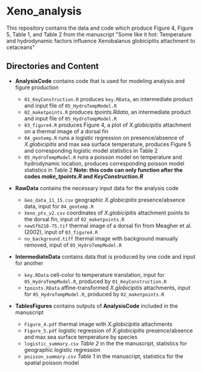 # Xeno_analysis

This repository contains the data and code which produce Figure 4, Figure 5, Table 1, and Table 2 from the manuscript "Some like it hot: Temperature and hydrodynamic factors influence Xenobalanus globicipitis attachment to cetaceans"

## Directories and Content
* **AnalysisCode** contains code that is used for modeling analysis and figure production
	+ `01_KeyConstruction.R` produces `key.RData`, an intermediate product and input file of `05_HydroTempModel.R`
	+ `02_maketpoints.R` produces *tpoints.Rdata*, an intermediate product and input file of `05_HydroTempModel.R`
	+ `03_figure4.R` produces Figure 4, a plot of *X.globicipitis* attachment on a thermal image of a dorsal fin
	+ `04_geotemp.R` runs a logistic regression on presence/absence of *X.globicipitis* and max sea surface temperature, produces Figure 5 and corresponding logistic model statistics in Table 2
	+ `05_HydroTempModel.R` runs a poisson model on temperature and hydrodynamic location, produces corresponding poisson model statistics in Table 2 **Note: this code can only function after the codes *make_tpoints.R* and *KeyConstruction.R*** 
	
* **RawData** contains the necessary input data for the analysis code
	+ `Geo_data_11_15.csv` geographic *X.globicipitis* presence/absence data, input for `04_geotemp.R` 
	+ `Xeno_pts_v2.csv` coordinates of *X.globicipitis* attachment points to the dorsal fin, input of `02_maketpoints.R`
	+ `newSfb218-75.tif` thermal image of a dorsal fin from Meagher et al. (2002), input of `03_figure4.R`
	+ `no_background.tiff` thermal image with background manually removed, input of `05_HydroTempModel.R`
	
* **IntermediateData** contains data that is produced by one code and input for another
	+ `key.RData` cell-color to temperature translation, input for `05_HydroTempModel.R`, produced by `01_KeyConstruction.R`
	+ `tpoints.RData` affine-transformed *X.globicipitis* attachments, input for `05_HydroTempModel.R`, produced by `02_maketpoints.R`

* **TablesFigures** contains outputs of **AnalysisCode** included in the manuscript
	+ `Figure_4.pdf` thermal image with *X.globicipitis* attachments
	+ `Figure_5.pdf` logistic regression of *X.globicipitis* presence/absence and max sea surface temperature by species
	+ `logistic_summary.csv` *Table 2* in the the manuscript, statistics for geographic logistic regression
	+ `poisson_summary.csv` *Table 1* in the manuscript, statistics for the spatial poisson model
	

